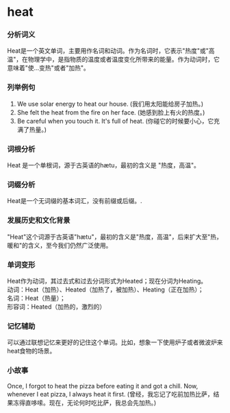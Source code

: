 # heat

### 分析词义

  

Heat是一个英文单词，主要用作名词和动词。作为名词时，它表示"热度"或"高温"，在物理学中，是指物质的温度或者温度变化所带来的能量。作为动词时，它意味着"使...变热"或者"加热"。

  

### 列举例句

  

1.  We use solar energy to heat our house. (我们用太阳能给房子加热。)
2.  She felt the heat from the fire on her face. (她感到脸上有火的热度。)
3.  Be careful when you touch it. It's full of heat. (你碰它的时候要小心，它充满了热量。)

  

### 词根分析

  

Heat 是一个单根词，源于古英语的hætu，最初的含义是 "热度，高温"。

  

### 词缀分析

  

Heat是一个无词缀的基本词汇，没有前缀或后缀。.

  

### 发展历史和文化背景

  

"Heat"这个词源于古英语"hætu"，最初的含义是"热度，高温"，后来扩大至"热，暖和"的含义，至今我们仍然广泛使用。

  

### 单词变形

  

Heat作为动词，其过去式和过去分词形式为Heated；现在分词为Heating。  
动词：Heat（加热）、Heated（加热了，被加热）、Heating（正在加热）；  
名词：Heat（热量）；  
形容词：Heated（加热的，激烈的）

  

### 记忆辅助

  

可以通过联想记忆来更好的记住这个单词。比如，想象一下使用炉子或者微波炉来heat食物的场景。

  

### 小故事

  

Once, I forgot to heat the pizza before eating it and got a chill. Now, whenever I eat pizza, I always heat it first. (曾经，我忘记了吃前加热比萨，结果冻得直哆嗦。现在，无论何时吃比萨，我总会先加热。)

